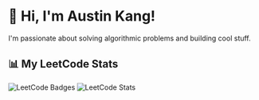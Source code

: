 # 👋 Hi, I'm Austin Kang!

I'm passionate about solving algorithmic problems and building cool stuff.

## 📊 My LeetCode Stats
![LeetCode Badges](https://leetcode-badge-showcase.vercel.app/api?username={Kyeongmo_Austin})
![LeetCode Stats](https://leetcard.jacoblin.cool/Kyeongmo_Austin?theme=dark&font=Baloo&ext=contest)
